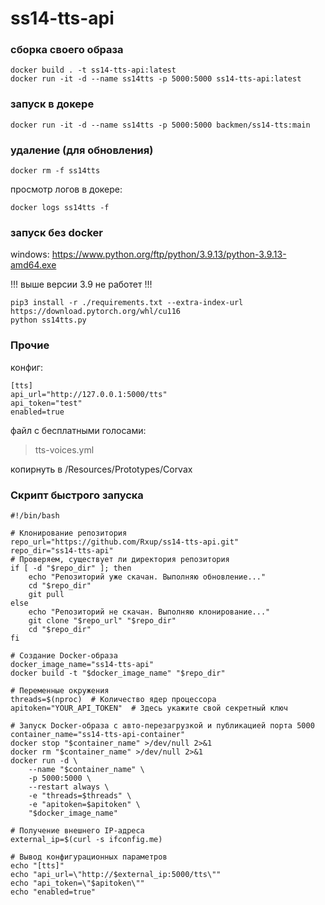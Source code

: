 # ss14-tts-api

### сборка своего образа
```
docker build . -t ss14-tts-api:latest
docker run -it -d --name ss14tts -p 5000:5000 ss14-tts-api:latest
```

### запуск в докере
```
docker run -it -d --name ss14tts -p 5000:5000 backmen/ss14-tts:main
```

### удаление (для обновления)
```
docker rm -f ss14tts
```

просмотр логов в докере:
```
docker logs ss14tts -f
```

### запуск без docker

windows: https://www.python.org/ftp/python/3.9.13/python-3.9.13-amd64.exe

!!! выше версии 3.9 не работет !!!

```
pip3 install -r ./requirements.txt --extra-index-url https://download.pytorch.org/whl/cu116
python ss14tts.py
```

### Прочие

конфиг:

```
[tts]
api_url="http://127.0.0.1:5000/tts"
api_token="test"
enabled=true
```


файл с бесплатными голосами:
> tts-voices.yml

копирнуть в /Resources/Prototypes/Corvax

### Скрипт быстрого запуска

```
#!/bin/bash

# Клонирование репозитория
repo_url="https://github.com/Rxup/ss14-tts-api.git"
repo_dir="ss14-tts-api"
# Проверяем, существует ли директория репозитория
if [ -d "$repo_dir" ]; then
    echo "Репозиторий уже скачан. Выполняю обновление..."
    cd "$repo_dir"
    git pull
else
    echo "Репозиторий не скачан. Выполняю клонирование..."
    git clone "$repo_url" "$repo_dir"
    cd "$repo_dir"
fi

# Создание Docker-образа
docker_image_name="ss14-tts-api"
docker build -t "$docker_image_name" "$repo_dir"

# Переменные окружения
threads=$(nproc)  # Количество ядер процессора
apitoken="YOUR_API_TOKEN"  # Здесь укажите свой секретный ключ

# Запуск Docker-образа с авто-перезагрузкой и публикацией порта 5000
container_name="ss14-tts-api-container"
docker stop "$container_name" >/dev/null 2>&1
docker rm "$container_name" >/dev/null 2>&1
docker run -d \
    --name "$container_name" \
    -p 5000:5000 \
    --restart always \
    -e "threads=$threads" \
    -e "apitoken=$apitoken" \
    "$docker_image_name"

# Получение внешнего IP-адреса
external_ip=$(curl -s ifconfig.me)

# Вывод конфигурационных параметров
echo "[tts]"
echo "api_url=\"http://$external_ip:5000/tts\""
echo "api_token=\"$apitoken\""
echo "enabled=true"
```
